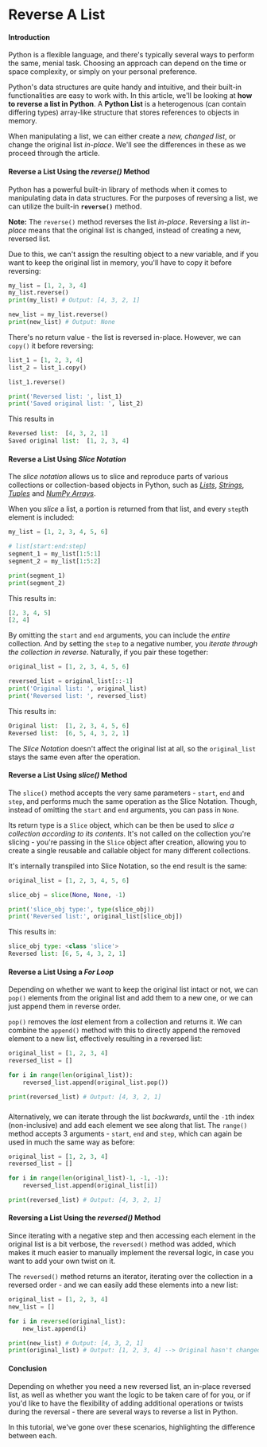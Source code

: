 # Reverse A List

#### Introduction <a id="introduction"></a>

Python is a flexible language, and there's typically several ways to perform the same, menial task. Choosing an approach can depend on the time or space complexity, or simply on your personal preference.

Python's data structures are quite handy and intuitive, and their built-in functionalities are easy to work with. In this article, we'll be looking at **how to reverse a list in Python**. A **Python List** is a heterogenous \(can contain differing types\) array-like structure that stores references to objects in memory.

When manipulating a list, we can either create a _new, changed list_, or change the original list _in-place_. We'll see the differences in these as we proceed through the article.

#### Reverse a List Using the _reverse\(\)_ Method <a id="reversealistusingthereversemethod"></a>

Python has a powerful built-in library of methods when it comes to manipulating data in data structures. For the purposes of reversing a list, we can utilize the built-in **`reverse()`** method.

**Note:** The `reverse()` method reverses the list _in-place_. Reversing a list _in-place_ means that the original list is changed, instead of creating a new, reversed list.

Due to this, we can't assign the resulting object to a new variable, and if you want to keep the original list in memory, you'll have to copy it before reversing:

```python
my_list = [1, 2, 3, 4]
my_list.reverse()
print(my_list) # Output: [4, 3, 2, 1]

new_list = my_list.reverse()
print(new_list) # Output: None
```

There's no return value - the list is reversed in-place. However, we can `copy()` it before reversing:

```python
list_1 = [1, 2, 3, 4]
list_2 = list_1.copy()

list_1.reverse()

print('Reversed list: ', list_1)
print('Saved original list: ', list_2)
```

This results in

```python
Reversed list:  [4, 3, 2, 1]
Saved original list:  [1, 2, 3, 4]
```

#### Reverse a List Using _Slice Notation_ <a id="reversealistusingslicenotation"></a>

The _slice notation_ allows us to slice and reproduce parts of various collections or collection-based objects in Python, such as [_Lists_](https://stackabuse.com/python-slice-notation-on-list), [_Strings_](https://stackabuse.com/python-slice-notation-on-string), [_Tuples_](https://stackabuse.com/python-slice-notation-on-tuple) and [_NumPy Arrays_](https://stackabuse.com/python-slice-notation-on-numpy-arrays).

When you _slice_ a list, a portion is returned from that list, and every `step`th element is included:

```python
my_list = [1, 2, 3, 4, 5, 6]

# list[start:end:step]
segment_1 = my_list[1:5:1]
segment_2 = my_list[1:5:2]

print(segment_1)
print(segment_2)
```

This results in:

```python
[2, 3, 4, 5]
[2, 4]
```

By omitting the `start` and `end` arguments, you can include the _entire_ collection. And by setting the `step` to a negative number, you _iterate through the collection in reverse_. Naturally, if you pair these together:

```python
original_list = [1, 2, 3, 4, 5, 6]

reversed_list = original_list[::-1]
print('Original list: ', original_list)
print('Reversed list: ', reversed_list)
```

This results in:

```python
Original list:  [1, 2, 3, 4, 5, 6]
Reversed list:  [6, 5, 4, 3, 2, 1]
```

The _Slice Notation_ doesn't affect the original list at all, so the `original_list` stays the same even after the operation.

#### Reverse a List Using _slice\(\)_ Method <a id="reversealistusingslicemethod"></a>

The `slice()` method accepts the very same parameters - `start`, `end` and `step`, and performs much the same operation as the Slice Notation. Though, instead of omitting the `start` and `end` arguments, you can pass in `None`.

Its return type is a `Slice` object, which can be then be used to _slice a collection according to its contents_. It's not called on the collection you're slicing - you're passing in the `Slice` object after creation, allowing you to create a single reusable and callable object for many different collections.

It's internally transpiled into Slice Notation, so the end result is the same:

```python
original_list = [1, 2, 3, 4, 5, 6]

slice_obj = slice(None, None, -1)

print('slice_obj type:', type(slice_obj))
print('Reversed list:', original_list[slice_obj])
```

This results in:

```python
slice_obj type: <class 'slice'>
Reversed list: [6, 5, 4, 3, 2, 1]
```

#### Reverse a List Using a _For Loop_ <a id="reversealistusingaforloop"></a>

Depending on whether we want to keep the original list intact or not, we can `pop()` elements from the original list and add them to a new one, or we can just append them in reverse order.

`pop()` removes the _last_ element from a collection and returns it. We can combine the `append()` method with this to directly append the removed element to a new list, effectively resulting in a reversed list:

```python
original_list = [1, 2, 3, 4]
reversed_list = []

for i in range(len(original_list)):
    reversed_list.append(original_list.pop())

print(reversed_list) # Output: [4, 3, 2, 1]
```

###

Alternatively, we can iterate through the list _backwards_, until the `-1`th index \(non-inclusive\) and add each element we see along that list. The `range()` method accepts 3 arguments - `start`, `end` and `step`, which can again be used in much the same way as before:

```python
original_list = [1, 2, 3, 4]
reversed_list = []

for i in range(len(original_list)-1, -1, -1):
    reversed_list.append(original_list[i])

print(reversed_list) # Output: [4, 3, 2, 1]
```

#### Reversing a List Using the _reversed\(\)_ Method <a id="reversingalistusingthereversedmethod"></a>

Since iterating with a negative step and then accessing each element in the original list is a bit verbose, the `reversed()` method was added, which makes it much easier to manually implement the reversal logic, in case you want to add your own twist on it.

The `reversed()` method returns an iterator, iterating over the collection in a reversed order - and we can easily add these elements into a new list:

```python
original_list = [1, 2, 3, 4]
new_list = []

for i in reversed(original_list):
	new_list.append(i)

print(new_list) # Output: [4, 3, 2, 1]
print(original_list) # Output: [1, 2, 3, 4] --> Original hasn't changed
```

#### Conclusion <a id="conclusion"></a>

Depending on whether you need a new reversed list, an in-place reversed list, as well as whether you want the logic to be taken care of for you, or if you'd like to have the flexibility of adding additional operations or twists during the reversal - there are several ways to reverse a list in Python.

In this tutorial, we've gone over these scenarios, highlighting the difference between each.
